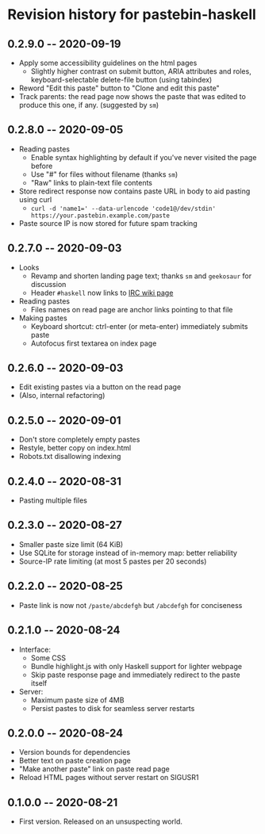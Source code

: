 # Revision history for pastebin-haskell

## 0.2.9.0 -- 2020-09-19

* Apply some accessibility guidelines on the html pages
  * Slightly higher contrast on submit button, ARIA attributes and roles, keyboard-selectable delete-file button (using tabindex)
* Reword "Edit this paste" button to "Clone and edit this paste"
* Track parents: the read page now shows the paste that was edited to produce
  this one, if any. (suggested by `sm`)

## 0.2.8.0 -- 2020-09-05

* Reading pastes
  * Enable syntax highlighting by default if you've never visited the page before
  * Use "#" for files without filename (thanks `sm`)
  * "Raw" links to plain-text file contents
* Store redirect response now contains paste URL in body to aid pasting using curl
  * `curl -d 'name1=' --data-urlencode 'code1@/dev/stdin' https://your.pastebin.example.com/paste`
* Paste source IP is now stored for future spam tracking

## 0.2.7.0 -- 2020-09-03

* Looks
  * Revamp and shorten landing page text; thanks `sm` and `geekosaur` for discussion
  * Header `#haskell` now links to [IRC wiki page](https://wiki.haskell.org/IRC_channel)
* Reading pastes
  * Files names on read page are anchor links pointing to that file
* Making pastes
  * Keyboard shortcut: ctrl-enter (or meta-enter) immediately submits paste
  * Autofocus first textarea on index page

## 0.2.6.0 -- 2020-09-03

* Edit existing pastes via a button on the read page
* (Also, internal refactoring)

## 0.2.5.0 -- 2020-09-01

* Don't store completely empty pastes
* Restyle, better copy on index.html
* Robots.txt disallowing indexing

## 0.2.4.0 -- 2020-08-31

* Pasting multiple files

## 0.2.3.0 -- 2020-08-27

* Smaller paste size limit (64 KiB)
* Use SQLite for storage instead of in-memory map: better reliability
* Source-IP rate limiting (at most 5 pastes per 20 seconds)

## 0.2.2.0 -- 2020-08-25

* Paste link is now not `/paste/abcdefgh` but `/abcdefgh` for conciseness

## 0.2.1.0 -- 2020-08-24

* Interface:
  * Some CSS
  * Bundle highlight.js with only Haskell support for lighter webpage
  * Skip paste response page and immediately redirect to the paste itself
* Server:
  * Maximum paste size of 4MB
  * Persist pastes to disk for seamless server restarts

## 0.2.0.0 -- 2020-08-24

* Version bounds for dependencies
* Better text on paste creation page
* "Make another paste" link on paste read page
* Reload HTML pages without server restart on SIGUSR1

## 0.1.0.0 -- 2020-08-21

* First version. Released on an unsuspecting world.
